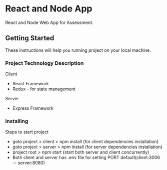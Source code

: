 # React and Node App

React and Node Web App for Assessment.

## Getting Started

These instructions will help you running project on your local machine.

### Project Technology Description

Client
* React Framework
* Redux - for state management


Server
* Express Framework

### Installing

Steps to start project

* goto project > client > npm install (for client dependencies installation)
* goto project > server > npm install (for server dependencies installation)
* project root > npm start (start both server and client concurrently)
* Both client and server has .env file for setting PORT default(client:3006 -- server:8080)
